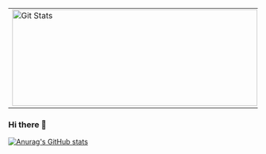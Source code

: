 
<table>
  <tr>
    <td>
      <a href="https://github.com/gponty"><img width="495" height="195" alt="Git Stats" src="https://github-readme-stats-six-delta-13.vercel.app/api?username=gponty&show_icons=true&theme=dracula&locale=fr&count_private=true&rank_icon=github" /></a>
    </td>
    <td>
      <img width="317" height="195" src="https://github-readme-stats.vercel.app/api/top-langs/?username=gponty&theme=dracula&layout=compact&langs_count=10&locale=fr&count_private=true" alt="gponty" />
    </td>
  </tr>
</table>

### Hi there 👋

[![Anurag's GitHub stats](https://github-readme-stats.vercel.app/api?username=anuraghazra)](https://github.com/anuraghazra/github-readme-stats)

<!--
**gponty/gponty** is a ✨ _special_ ✨ repository because its `README.md` (this file) appears on your GitHub profile.

Here are some ideas to get you started:

- 🔭 I’m currently working on ...
- 🌱 I’m currently learning ...
- 👯 I’m looking to collaborate on ...
- 🤔 I’m looking for help with ...
- 💬 Ask me about ...
- 📫 How to reach me: ...
- 😄 Pronouns: ...
- ⚡ Fun fact: ...
-->

